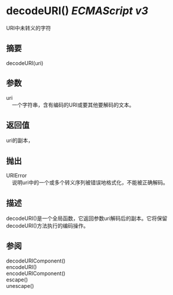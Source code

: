 # decodeURI() _ECMAScript v3_

URI中未转义的字符

## 摘要

decodeURI(uri)

## 参数

uri  
    一个字符串，含有编码的URI或要其他要解码的文本。

## 返回值

uri的副本，

## 抛出

URIError  
    说明uri中的一个或多个转义序列被错误地格式化，不能被正确解码。

## 描述

decodeURI()是一个全局函数，它返回参数uri解码后的副本。它将保留decodeURI()方法执行的编码操作。

## 参阅

decodeURIComponent()  
encodeURI()  
encodeURIComponent()  
escape()  
unescape()


